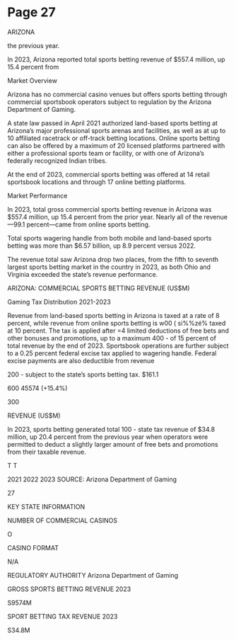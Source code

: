 # Page 27

ARIZONA

the previous year.

In 2023, Arizona reported total sports betting
revenue of $557.4 million, up 15.4 percent from

Market Overview

Arizona has no commercial casino venues but offers sports betting through
commercial sportsbook operators subject to regulation by the Arizona
Department of Gaming.

A state law passed in April 2021 authorized land-based sports betting at
Arizona’s major professional sports arenas and facilities, as well as at up to
10 affiliated racetrack or off-track betting locations. Online sports betting
can also be offered by a maximum of 20 licensed platforms partnered with
either a professional sports team or facility, or with one of Arizona’s federally
recognized Indian tribes.

At the end of 2023, commercial sports betting was offered at 14 retail
sportsbook locations and through 17 online betting platforms.

Market Performance

In 2023, total gross commercial sports betting revenue in Arizona was $557.4
million, up 15.4 percent from the prior year. Nearly all of the revenue—99.1
percent—came from online sports betting.

Total sports wagering handle from both mobile and land-based sports betting
was more than $6.57 billion, up 8.9 percent versus 2022.

The revenue total saw Arizona drop two places, from the fifth to seventh
largest sports betting market in the country in 2023, as both Ohio and Virginia
exceeded the state’s revenue performance.

ARIZONA: COMMERCIAL SPORTS
BETTING REVENUE (US$M)

Gaming Tax Distribution
2021-2023

Revenue from land-based sports betting
in Arizona is taxed at a rate of 8 percent,
while revenue from online sports betting is
w00 ( si%%zé% taxed at 10 percent. The tax is applied after
=4 limited deductions of free bets and other
bonuses and promotions, up to a maximum
400 - of 15 percent of total revenue by the end
of 2023. Sportsbook operations are further
subject to a 0.25 percent federal excise tax
applied to wagering handle. Federal excise
payments are also deductible from revenue

200 - subject to the state’s sports betting tax.
$161.1

600 45574
(+15.4%)

300

REVENUE (US$M)

In 2023, sports betting generated total
100 - state tax revenue of $34.8 million, up
20.4 percent from the previous year
when operators were permitted to deduct
a slightly larger amount of free bets and
promotions from their taxable revenue.

T T

2021 2022 2023
SOURCE: Arizona Department of Gaming

27

KEY STATE INFORMATION

NUMBER OF COMMERCIAL CASINOS

O

CASINO FORMAT

N/A

REGULATORY AUTHORITY
Arizona Department
of Gaming

GROSS SPORTS BETTING REVENUE 2023

S9574M

SPORT BETTING TAX REVENUE 2023

S34.8M
